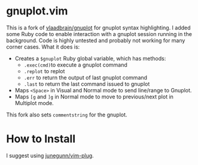 gnuplot.vim
===========

This is a fork of [vlaadbrain/gnuplot](https://github.com/vlaadbrain/gnuplot.vim)
for gnuplot syntax highlighting. I added some Ruby code to enable interaction
with a gnuplot session running in the background. Code is highly untested and
probably not working for many corner cases. What it does is:

- Creates a `$gnuplot` Ruby global variable, which has methods:
  * `.exec(cmd)`to execute a gnuplot command
  * `.replot` to replot
  * `.err` to return the output of last gnuplot command
  * `.last` to return the last command issued to gnuplot
- Maps `<Space>` in Visual and Normal mode to send line/range to Gnuplot.
- Maps `[g` and `]g` in Normal mode to move to previous/next plot in Multiplot mode.

This fork also sets `commentstring` for the gnuplot.

How to Install
==============

I suggest using [junegunn/vim-plug](https://github.com/junegunn/vim-plug).
